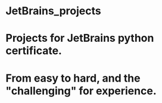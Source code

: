 # JetBrains_projects

# Projects for JetBrains python certificate.

# From easy to hard, and the "challenging" for experience.
